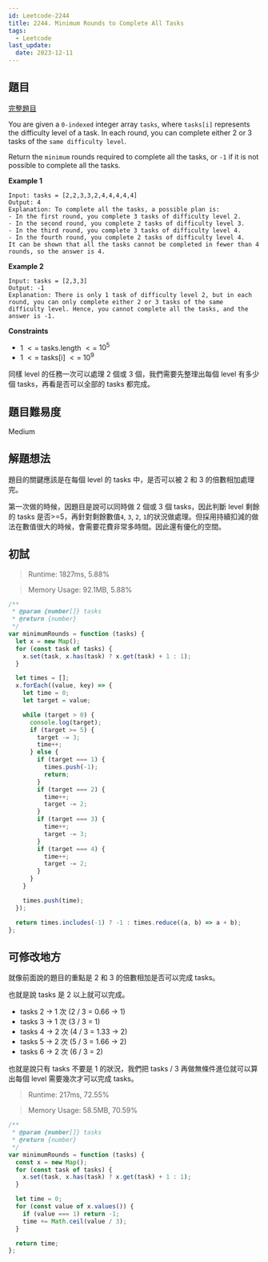 ```yaml
---
id: Leetcode-2244
title: 2244. Minimum Rounds to Complete All Tasks
tags:
  - Leetcode
last_update:
  date: 2023-12-11
---
```


## 題目

[完整題目](https://leetcode.com/problems/minimum-rounds-to-complete-all-tasks/)

You are given a `0-indexed` integer array `tasks`, where `tasks[i]` represents the difficulty level of a task. In each round, you can complete either 2 or 3 tasks of the `same difficulty level`.

Return the `minimum` rounds required to complete all the tasks, or `-1` if it is not possible to complete all the tasks.

**Example 1**

```
Input: tasks = [2,2,3,3,2,4,4,4,4,4]
Output: 4
Explanation: To complete all the tasks, a possible plan is:
- In the first round, you complete 3 tasks of difficulty level 2.
- In the second round, you complete 2 tasks of difficulty level 3.
- In the third round, you complete 3 tasks of difficulty level 4.
- In the fourth round, you complete 2 tasks of difficulty level 4.
It can be shown that all the tasks cannot be completed in fewer than 4 rounds, so the answer is 4.
```

**Example 2**

```
Input: tasks = [2,3,3]
Output: -1
Explanation: There is only 1 task of difficulty level 2, but in each round, you can only complete either 2 or 3 tasks of the same difficulty level. Hence, you cannot complete all the tasks, and the answer is -1.
```

**Constraints**

- 1 $<=$ tasks.length $<=$ $10^5$
- 1 $<=$ tasks[i] $<=$ $10^9$

同樣 level 的任務一次可以處理 2 個或 3 個，我們需要先整理出每個 level 有多少個 tasks，再看是否可以全部的 tasks 都完成。

## 題目難易度

Medium

## 解題想法

題目的關鍵應該是在每個 level 的 tasks 中，是否可以被 2 和 3 的倍數相加處理完。

第一次做的時候，因題目是說可以同時做 2 個或 3 個 tasks，因此判斷 level 剩餘的 tasks 是否>=5，再針對剩餘數值`4`, `3`, `2`, `1`的狀況做處理。但採用持續扣減的做法在數值很大的時候，會需要花費非常多時間。因此還有優化的空間。

## 初試

> Runtime: 1827ms, 5.88%

> Memory Usage: 92.1MB, 5.88%

```javascript
/**
 * @param {number[]} tasks
 * @return {number}
 */
var minimumRounds = function (tasks) {
  let x = new Map();
  for (const task of tasks) {
    x.set(task, x.has(task) ? x.get(task) + 1 : 1);
  }

  let times = [];
  x.forEach((value, key) => {
    let time = 0;
    let target = value;

    while (target > 0) {
      console.log(target);
      if (target >= 5) {
        target -= 3;
        time++;
      } else {
        if (target === 1) {
          times.push(-1);
          return;
        }
        if (target === 2) {
          time++;
          target -= 2;
        }
        if (target === 3) {
          time++;
          target -= 3;
        }
        if (target === 4) {
          time++;
          target -= 2;
        }
      }
    }

    times.push(time);
  });

  return times.includes(-1) ? -1 : times.reduce((a, b) => a + b);
};
```

## 可修改地方

就像前面說的題目的重點是 2 和 3 的倍數相加是否可以完成 tasks。

也就是說 tasks 是 2 以上就可以完成。

- tasks 2 -> 1 次 (2 / 3 = 0.66 -> 1)
- tasks 3 -> 1 次 (3 / 3 = 1)
- tasks 4 -> 2 次 (4 / 3 = 1.33 -> 2)
- tasks 5 -> 2 次 (5 / 3 = 1.66 -> 2)
- tasks 6 -> 2 次 (6 / 3 = 2)

也就是說只有 tasks 不要是 1 的狀況，我們把 tasks / 3 再做無條件進位就可以算出每個 level 需要幾次才可以完成 tasks。

> Runtime: 217ms, 72.55%

> Memory Usage: 58.5MB, 70.59%

```javascript
/**
 * @param {number[]} tasks
 * @return {number}
 */
var minimumRounds = function (tasks) {
  const x = new Map();
  for (const task of tasks) {
    x.set(task, x.has(task) ? x.get(task) + 1 : 1);
  }

  let time = 0;
  for (const value of x.values()) {
    if (value === 1) return -1;
    time += Math.ceil(value / 3);
  }

  return time;
};
```

